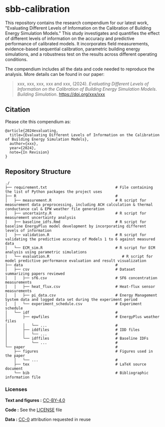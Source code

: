 # sbb-calibration
This repository contains the research compendium for our latest work, "Evaluating Different Levels of Information on the Calibration of Building Energy Simulation Models." This study investigates and quantifies the effect of different levels of information on the accuracy and predictive 
performance of calibrated models. It incorporates field measurements, evidence-based sequential calibration, parametric building energy simulations, and a robustness test on the results across different operating conditions.

The compendium includes all the data and code needed to reproduce the analysis. More details can be found in our paper:

> xxx, xxx, xxx, xxx and xxx, (2024).
> *Evaluating Different Levels of Information on the Calibration of Building Energy Simulation Models*.
> *Building Simulation*. <https://doi.org/xxx/xxx>


## Citation

Please cite this compendium as:
```
@article{2024evaluating,
  title={Evaluating Different Levels of Information on the Calibration of Building Energy Simulation Models},
  author={xxx},
  year={2024},
  note={In Revision}
}
```

## Repository Structure

```
./
├── requirement.txt                               # File containing the list of Python packages the project uses
├── R                                             # 
│   ├── measurement.R                             # R script for measurement data preprocessing, including ACH calculation & thermal conductance cal & EPW weather file generation
│   ├── uncertainty.R                             # R script for measurement uncertainty analysis
│   ├── baseline_idfs.Rmd                         # R script for baseline EnergyPlus model development by incorporating different levels of information 
│   ├── validation.R                              # R script for validating the predictive accuracy of Models 1 to 6 against measured data
│   └── ECM_sim.R                                 # R script for ECM analysis using parametric simulations
|   └── evaluation.R                                 # R script for model predictive performance evaluation and result visualization
├── data                                          # 
│   ├── csv                                       # Dataset summarizing papers reviewed
│   │   ├── sf6.csv                               # SF6 concentration measurements
│   │   ├── heat_flux.csv                         # Heat-flux sensor measurements
│   │   ├── pi_data.csv                           # Energy Management System data and logged data set during the experiment period
│   │   └── experiment_schedule.csv               # Experiment schedule
│   └── idf                                       # 
│       ├── epwfiles                              # EnergyPlus weather files
│       │   └── ...                               # 
│       ├── iddfiles                              # IDD files
│       │   └── ...                               # 
│       └── idffiles                              # Baseline IDFs
│           └── ...                               #                               
└── paper                                         # 
    ├── figures                                   # Figures used in the paper
    │   └── ...                                   #
    ├── tex                                       # LaTeX source document
    └── bib                                       # Bibliographic information file 
```

### Licenses

**Text and figures :**  [CC-BY-4.0](http://creativecommons.org/licenses/by/4.0/)

**Code :** See the [LICENSE](LICENSE) file

**Data :** [CC-0](http://creativecommons.org/publicdomain/zero/1.0/) attribution requested in reuse
